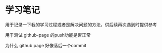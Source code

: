 <h1 class="text-center">学习笔记</h1>

用于记录一下我的学习过程或者是解决问题的方法，供后续再次遇到时提供参考


用于测试 github-page 的push功能是否正常

为什么 github page 好像落后一个commit